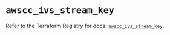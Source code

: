 # `awscc_ivs_stream_key`

Refer to the Terraform Registry for docs: [`awscc_ivs_stream_key`](https://registry.terraform.io/providers/hashicorp/awscc/0.70.0/docs/resources/ivs_stream_key).
